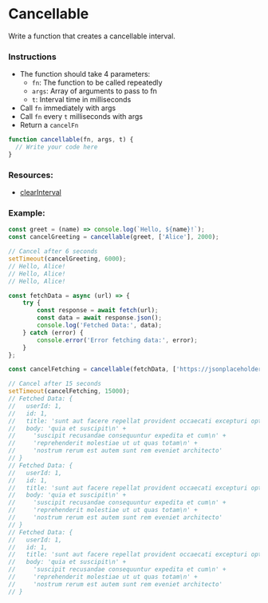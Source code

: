 # Cancellable

Write a function that creates a cancellable interval.

### Instructions

- The function should take 4 parameters:
  - `fn`: The function to be called repeatedly
  - `args`: Array of arguments to pass to fn
  - `t`: Interval time in milliseconds
- Call `fn` immediately with args
- Call `fn` every `t` milliseconds with args
- Return a `cancelFn`

```js
function cancellable(fn, args, t) {
  // Write your code here
}
```

### Resources:

- [clearInterval](https://developer.mozilla.org/en-US/docs/Web/API/Window/clearInterval)

### Example:

```js
const greet = (name) => console.log(`Hello, ${name}!`);
const cancelGreeting = cancellable(greet, ['Alice'], 2000);

// Cancel after 6 seconds
setTimeout(cancelGreeting, 6000);
// Hello, Alice!
// Hello, Alice!
// Hello, Alice!

const fetchData = async (url) => {
    try {
        const response = await fetch(url);
        const data = await response.json();
        console.log('Fetched Data:', data);
    } catch (error) {
        console.error('Error fetching data:', error);
    }
};

const cancelFetching = cancellable(fetchData, ['https://jsonplaceholder.typicode.com/posts/1'], 5000);

// Cancel after 15 seconds
setTimeout(cancelFetching, 15000);
// Fetched Data: {
//   userId: 1,
//   id: 1,
//   title: 'sunt aut facere repellat provident occaecati excepturi optio reprehenderit',
//   body: 'quia et suscipit\n' +
//     'suscipit recusandae consequuntur expedita et cum\n' +
//     'reprehenderit molestiae ut ut quas totam\n' +
//     'nostrum rerum est autem sunt rem eveniet architecto'
// }
// Fetched Data: {
//   userId: 1,
//   id: 1,
//   title: 'sunt aut facere repellat provident occaecati excepturi optio reprehenderit',
//   body: 'quia et suscipit\n' +
//     'suscipit recusandae consequuntur expedita et cum\n' +
//     'reprehenderit molestiae ut ut quas totam\n' +
//     'nostrum rerum est autem sunt rem eveniet architecto'
// }
// Fetched Data: {
//   userId: 1,
//   id: 1,
//   title: 'sunt aut facere repellat provident occaecati excepturi optio reprehenderit',
//   body: 'quia et suscipit\n' +
//     'suscipit recusandae consequuntur expedita et cum\n' +
//     'reprehenderit molestiae ut ut quas totam\n' +
//     'nostrum rerum est autem sunt rem eveniet architecto'
// }
```
